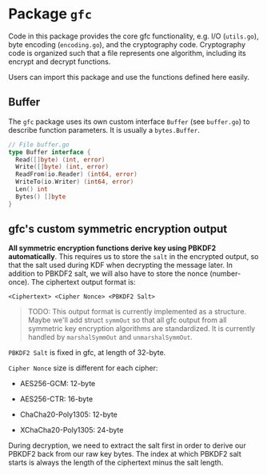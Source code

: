 # Package `gfc`

Code in this package provides the core gfc functionality, e.g. I/O (`utils.go`), byte encoding (`encoding.go`), and the cryptography code. Cryptography code is organized such that a file represents one algorithm, including its encrypt and decrypt functions.

Users can import this package and use the functions defined here easily.

## Buffer
The `gfc` package uses its own custom interface `Buffer` (see `buffer.go`) to describe function parameters. It is usually a `bytes.Buffer`.

```go
// File buffer.go
type Buffer interface {
  Read([]byte) (int, error)
  Write([]byte) (int, error)
  ReadFrom(io.Reader) (int64, error)
  WriteTo(io.Writer) (int64, error)
  Len() int
  Bytes() []byte
}
```

## gfc's custom symmetric encryption output
**All symmetric encryption functions derive key using PBKDF2 automatically**. This requires us to store the `salt` in the encrypted output, so that the salt used during KDF when decrypting the message later. In addition to PBKDF2 salt, we will also have to store the nonce (number-once). The ciphertext output format is:

```
<Ciphertext> <Cipher Nonce> <PBKDF2 Salt>
```

> TODO: This output format is currently implemented as a structure. Maybe we'll add struct `symmOut` so that all gfc output from all symmetric key encryption algorithms are standardized. It is currently handled by `marshalSymmOut` and `unmarshalSymmOut`.

`PBKDF2 Salt` is fixed in gfc, at length of 32-byte.

`Cipher Nonce` size is different for each cipher:

- AES256-GCM: 12-byte

- AES256-CTR: 16-byte

- ChaCha20-Poly1305: 12-byte

- XChaCha20-Poly1305: 24-byte

During decryption, we need to extract the salt first in order to derive our PBKDF2 back from our raw key bytes. The index at which PBKDF2 salt starts is always the length of the ciphertext minus the salt length.
